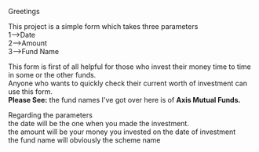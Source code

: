 Greetings

This project is a simple form which takes three parameters<br />
1-->Date<br />
2-->Amount<br />
3-->Fund Name<br />

This form is first of all helpful for those who invest their money time to time in some or the other funds. <br />
Anyone who wants to quickly check their current worth of investment can use this form.<br />
<strong><bold>Please See:</bold></strong> the fund names I've got over here is of <strong>Axis Mutual Funds.</strong><br />


<italics>Regarding the parameters</italics><br />
the date will be the one when you made the investment.<br />
the amount will be your money you invested on the date of investment<br />
the fund name will obviously the scheme name

